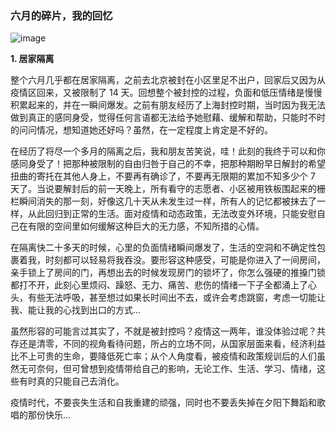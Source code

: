 ### 六月的碎片，我的回忆

![image](https://mmbiz.qpic.cn/mmbiz_jpg/MUf5SZrPv8b7oK8BK9fw2PkwwY1J7QH1mb7Grp9ZMOaoicLof1dyuNn8Me2tTOJcnS4jC1fJWYiaibEOHKaunO65w/640?wx_fmt=jpeg&wxfrom=5&wx_lazy=1&wx_co=1)

**1. 居家隔离**

整个六月几乎都在居家隔离，之前去北京被封在小区里足不出户，回家后又因为从疫情区回来，又被限制了
14 天。回想整个被封控的过程，负面和低压情绪是慢慢积累起来的，并在一瞬间爆发。之前有朋友经历了上海封控时期，当时因为我无法做到真正的感同身受，觉得任何言语都无法给予她慰藉、缓解和帮助，只能时不时的问问情况，想知道她还好吗？虽然，在一定程度上肯定是不好的。

在经历了将尽一个多月的隔离之后，我和朋友苦笑说，哇！此刻的我终于可以和你感同身受了！把那种被限制的自由归咎于自己的不幸，把那种期盼早日解封的希望扭曲的寄托在其他人身上，不要再有确诊了，不要再无限期的累加不知多少个 7 天了。当说要解封后的前一天晚上，所有看守的志愿者、小区被用铁板围起来的栅栏瞬间消失的那一刻，好像这几十天从未发生过一样，所有人的记忆都被抹去了一样，从此回归到正常的生活。面对疫情和动态政策，无法改变外环境，只能安慰自己在有限的空间里如何缓解这种巨大的无力感，不知所措的心情。

在隔离快二十多天的时候，心里的负面情绪瞬间爆发了，生活的空洞和不确定性包裹着我，时刻都可以轻易将我吞没。要形容这种感受，可能是你进入了一间房间，亲手锁上了房间的门，再想出去的时候发现房门的锁坏了，你怎么强硬的推搡门锁都打不开，此刻心里烦闷、躁怒、无力、痛苦、悲伤的情绪一下子全都涌上了心头，有些无法呼吸，甚至想过如果长时间出不去，或许会考虑跳窗，考虑一切能让我、能让我的心找到出口的方式...

虽然形容的可能言过其实了，不就是被封控吗？疫情这一两年，谁没体验过呢？共存还是清零，不同的视角看待问题，所占的立场不同，从国家层面来看，经济利益比不上可贵的生命，要降低死亡率；从个人角度看，被疫情和政策规训后的人们虽然无可奈何，但可曾想到疫情带给自己的影响，无论工作、生活、学习、情绪，这些有时真的只能自己去消化。

疫情时代，不要丧失生活和自我重建的顽强，同时也不要丢失掉在夕阳下舞蹈和歌唱的那份快乐...
